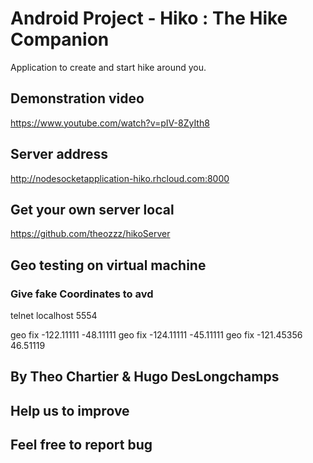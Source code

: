 # Android Project - Hiko : The Hike Companion #

Application to create and start hike around you.

## Demonstration video

https://www.youtube.com/watch?v=pIV-8ZyIth8

## Server address

http://nodesocketapplication-hiko.rhcloud.com:8000

## Get your own server local

https://github.com/theozzz/hikoServer


## Geo testing on virtual machine

### Give fake Coordinates to avd
telnet localhost 5554

geo fix -122.11111 -48.11111
geo fix -124.11111 -45.11111
geo fix -121.45356 46.51119


## By Theo Chartier & Hugo DesLongchamps

## Help us to improve
## Feel free to report bug
